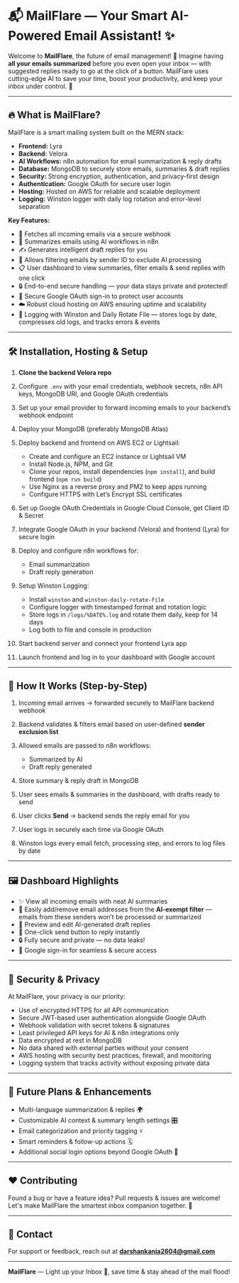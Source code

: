 # 📬 MailFlare — Your Smart AI-Powered Email Assistant! ✨

Welcome to **MailFlare**, the future of email management! 🚀 Imagine having **all your emails summarized** before you even open your inbox — with suggested replies ready to go at the click of a button. MailFlare uses cutting-edge AI to save your time, boost your productivity, and keep your inbox under control. 🎯

---

## 🔥 What is MailFlare?

MailFlare is a smart mailing system built on the MERN stack:

* **Frontend:** Lyra
* **Backend:** Velora
* **AI Workflows:** n8n automation for email summarization & reply drafts
* **Database:** MongoDB to securely store emails, summaries & draft replies
* **Security:** Strong encryption, authentication, and privacy-first design
* **Authentication:** Google OAuth for secure user login
* **Hosting:** Hosted on AWS for reliable and scalable deployment
* **Logging:** Winston logger with daily log rotation and error-level separation

**Key Features:**

* 📩 Fetches all incoming emails via a secure webhook
* 🧠 Summarizes emails using AI workflows in n8n
* ✍️ Generates intelligent draft replies for you
* 🚫 Allows filtering emails by sender ID to exclude AI processing
* 📋 User dashboard to view summaries, filter emails & send replies with one click
* 🔒 End-to-end secure handling — your data stays private and protected!
* 🔑 Secure Google OAuth sign-in to protect user accounts
* ☁️ Robust cloud hosting on AWS ensuring uptime and scalability
* 📜 Logging with Winston and Daily Rotate File — stores logs by date, compresses old logs, and tracks errors & events

---

## 🛠 Installation, Hosting & Setup

1. **Clone the backend Velora repo**
2. Configure `.env` with your email credentials, webhook secrets, n8n API keys, MongoDB URI, and Google OAuth credentials
3. Set up your email provider to forward incoming emails to your backend’s webhook endpoint
4. Deploy your MongoDB (preferably MongoDB Atlas)
5. Deploy backend and frontend on AWS EC2 or Lightsail:

   * Create and configure an EC2 instance or Lightsail VM
   * Install Node.js, NPM, and Git
   * Clone your repos, install dependencies (`npm install`), and build frontend (`npm run build`)
   * Use Nginx as a reverse proxy and PM2 to keep apps running
   * Configure HTTPS with Let’s Encrypt SSL certificates
6. Set up Google OAuth Credentials in Google Cloud Console, get Client ID & Secret
7. Integrate Google OAuth in your backend (Velora) and frontend (Lyra) for secure login
8. Deploy and configure n8n workflows for:

   * Email summarization
   * Draft reply generation
9. Setup Winston Logging:

   * Install `winston` and `winston-daily-rotate-file`
   * Configure logger with timestamped format and rotation logic
   * Store logs in `/logs/%DATE%.log` and rotate them daily, keep for 14 days
   * Log both to file and console in production
10. Start backend server and connect your frontend Lyra app
11. Launch frontend and log in to your dashboard with Google account

---

## 🚦 How It Works (Step-by-Step)

1. Incoming email arrives → forwarded securely to MailFlare backend webhook
2. Backend validates & filters email based on user-defined **sender exclusion list**
3. Allowed emails are passed to n8n workflows:

   * Summarized by AI
   * Draft reply generated
4. Store summary & reply draft in MongoDB
5. User sees emails & summaries in the dashboard, with drafts ready to send
6. User clicks **Send** → backend sends the reply email for you
7. User logs in securely each time via Google OAuth
8. Winston logs every email fetch, processing step, and errors to log files by date

---

## 🖼 Dashboard Highlights

* ✨ View all incoming emails with neat AI summaries
* 🚫 Easily add/remove email addresses from the **AI-exempt filter** — emails from these senders won’t be processed or summarized
* 📧 Preview and edit AI-generated draft replies
* 📨 One-click send button to reply instantly
* 🔒 Fully secure and private — no data leaks!
* 🔑 Google sign-in for seamless & secure access

---

## 🔐 Security & Privacy

At MailFlare, your privacy is our priority:

* Use of encrypted HTTPS for all API communication
* Secure JWT-based user authentication alongside Google OAuth
* Webhook validation with secret tokens & signatures
* Least privileged API keys for AI & n8n integrations only
* Data encrypted at rest in MongoDB
* No data shared with external parties without your consent
* AWS hosting with security best practices, firewall, and monitoring
* Logging system that tracks activity without exposing private data

---

## 🎯 Future Plans & Enhancements

* Multi-language summarization & replies 🌍
* Customizable AI context & summary length settings 🎛️
* Email categorization and priority tagging ⚡
* Smart reminders & follow-up actions 🗓️
* Additional social login options beyond Google OAuth 🔄

---

## ❤️ Contributing

Found a bug or have a feature idea? Pull requests & issues are welcome! Let's make MailFlare the smartest inbox companion together. 🙌

---

## 📧 Contact

For support or feedback, reach out at **[darshankania2604@gmail.com](mailto:darshankania2604@gmail.com)**

---

**MailFlare** — Light up your Inbox 🌟, save time & stay ahead of the mail flood!
